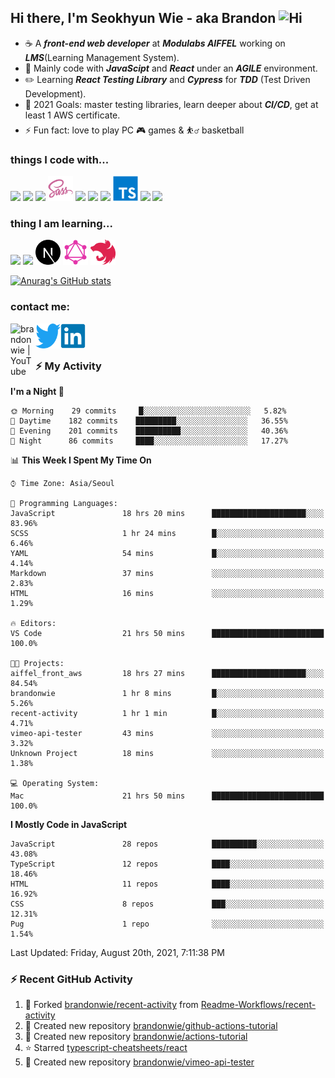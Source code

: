 ## Hi there, I'm Seokhyun Wie - aka Brandon <img src='https://qpluspicture.oss-cn-beijing.aliyuncs.com/6LjjQA/Hi.gif' alt='Hi' width="24"/>

- ☕ A _**front-end web developer**_ at _**Modulabs AIFFEL**_ working on _**LMS**_(Learning Management System).
- 🔄 Mainly code with _**JavaScipt**_ and _**React**_ under an _**AGILE**_ environment.
- ✏️ Learning _**React Testing Library**_ and _**Cypress**_ for _**TDD**_ (Test Driven Development).
- 🎯 2021 Goals: master testing libraries, learn deeper about _**CI/CD**_, get at least 1 AWS certificate.
- ⚡ Fun fact: love to play PC 🎮 games️ \& ⛹️‍♂️ basketball

### things I code with...

<img src="https://cdn.jsdelivr.net/gh/devicons/devicon/icons/vscode/vscode-original.svg" width="40px"> <img src="https://cdn.jsdelivr.net/gh/devicons/devicon@latest/icons/javascript/javascript-original.svg" width="40px"> <img src="https://cdn.jsdelivr.net/gh/devicons/devicon@latest/icons/react/react-original.svg" width="40px"> <img src="https://raw.githubusercontent.com/devicons/devicon/master/icons/sass/sass-original.svg" width="40px"> <img src="https://cdn.jsdelivr.net/gh/devicons/devicon@latest/icons/git/git-original.svg" width="40px"> <img src="https://cdn.jsdelivr.net/gh/devicons/devicon/icons/github/github-original.svg" width="40px"> <img src="https://cdn.jsdelivr.net/gh/devicons/devicon/icons/amazonwebservices/amazonwebservices-original.svg" width="40px"> <img src="https://raw.githubusercontent.com/devicons/devicon/master/icons/typescript/typescript-original.svg" width="40px"> <img src="https://cdn.jsdelivr.net/gh/devicons/devicon@latest/icons/mongodb/mongodb-original.svg" width="40px"> <img src="https://cdn.jsdelivr.net/gh/devicons/devicon@latest/icons/nodejs/nodejs-plain.svg" width="40px">

### thing I am learning...

<img src="https://cdn.jsdelivr.net/gh/devicons/devicon/icons/jest/jest-plain.svg" width="40px"> <img src="https://icons-for-free.com/iconfiles/png/512/cypress-1324440144114984250.png" width="40px"> <img src="https://raw.githubusercontent.com/devicons/devicon/master/icons/nextjs/nextjs-original.svg" width="40px"> <img src="https://raw.githubusercontent.com/devicons/devicon/master/icons/graphql/graphql-plain.svg" width="40px"> <img src="https://raw.githubusercontent.com/devicons/devicon/master/icons/nestjs/nestjs-plain.svg" width="40px">

<!-- GitHub Stats -->

[![Anurag's GitHub stats](https://github-readme-stats.vercel.app/api?username=brandonwie&show_icons=true&title_color=ffc857&icon_color=8ac926&text_color=daf7dc&bg_color=151515&hide=stars&custom_title=Brandon's GitHub Stats)](https://github.com/anuraghazra/github-readme-stats)

### contact me:

[<img align="left" alt="brandonwie | YouTube" width="40px" src="https://iconape.com/wp-content/png_logo_vector/youtube-social-white-squircle.png" />][youtube] [<img align="left" alt="brandonwie | Twitter" width="40px" src="https://raw.githubusercontent.com/devicons/devicon/master/icons/twitter/twitter-original.svg" />][twitter] [<img align="left" alt="brandonwie | LinkedIn" width="40px" src="https://raw.githubusercontent.com/devicons/devicon/master/icons/linkedin/linkedin-original.svg" />][linkedin]

<br />
<br />

### ⚡ My Activity

<!--START_SECTION:waka-->
**I'm a Night 🦉** 

```text
🌞 Morning    29 commits     █░░░░░░░░░░░░░░░░░░░░░░░░   5.82% 
🌆 Daytime    182 commits    █████████░░░░░░░░░░░░░░░░   36.55% 
🌃 Evening    201 commits    ██████████░░░░░░░░░░░░░░░   40.36% 
🌙 Night      86 commits     ████░░░░░░░░░░░░░░░░░░░░░   17.27%

```


📊 **This Week I Spent My Time On** 

```text
⌚︎ Time Zone: Asia/Seoul

💬 Programming Languages: 
JavaScript               18 hrs 20 mins      █████████████████████░░░░   83.96% 
SCSS                     1 hr 24 mins        █░░░░░░░░░░░░░░░░░░░░░░░░   6.46% 
YAML                     54 mins             █░░░░░░░░░░░░░░░░░░░░░░░░   4.14% 
Markdown                 37 mins             ░░░░░░░░░░░░░░░░░░░░░░░░░   2.83% 
HTML                     16 mins             ░░░░░░░░░░░░░░░░░░░░░░░░░   1.29%

🔥 Editors: 
VS Code                  21 hrs 50 mins      █████████████████████████   100.0%

🐱‍💻 Projects: 
aiffel_front_aws         18 hrs 27 mins      █████████████████████░░░░   84.54% 
brandonwie               1 hr 8 mins         █░░░░░░░░░░░░░░░░░░░░░░░░   5.26% 
recent-activity          1 hr 1 min          █░░░░░░░░░░░░░░░░░░░░░░░░   4.71% 
vimeo-api-tester         43 mins             ░░░░░░░░░░░░░░░░░░░░░░░░░   3.32% 
Unknown Project          18 mins             ░░░░░░░░░░░░░░░░░░░░░░░░░   1.38%

💻 Operating System: 
Mac                      21 hrs 50 mins      █████████████████████████   100.0%

```

**I Mostly Code in JavaScript** 

```text
JavaScript               28 repos            ██████████░░░░░░░░░░░░░░░   43.08% 
TypeScript               12 repos            ████░░░░░░░░░░░░░░░░░░░░░   18.46% 
HTML                     11 repos            ████░░░░░░░░░░░░░░░░░░░░░   16.92% 
CSS                      8 repos             ███░░░░░░░░░░░░░░░░░░░░░░   12.31% 
Pug                      1 repo              ░░░░░░░░░░░░░░░░░░░░░░░░░   1.54%

```



<!--END_SECTION:waka-->

<!--RECENT_ACTIVITY:last_update-->
Last Updated: Friday, August 20th, 2021, 7:11:38 PM
<!--RECENT_ACTIVITY:last_update_end-->

### ⚡ Recent GitHub Activity

<!--RECENT_ACTIVITY:start-->
1. 🔱 Forked [brandonwie/recent-activity](https://github.com/brandonwie/recent-activity) from [Readme-Workflows/recent-activity](https://github.com/Readme-Workflows/recent-activity)
2. 📔 Created new repository [brandonwie/github-actions-tutorial](https://github.com/brandonwie/github-actions-tutorial)
3. 📔 Created new repository [brandonwie/actions-tutorial](https://github.com/brandonwie/actions-tutorial)
4. ⭐ Starred [typescript-cheatsheets/react](https://github.com/typescript-cheatsheets/react)
5. 📔 Created new repository [brandonwie/vimeo-api-tester](https://github.com/brandonwie/vimeo-api-tester)
<!--RECENT_ACTIVITY:end-->

[youtube]: https://www.youtube.com/channel/UC7tk3UT7nn3cZNC2KBdb-4Q
[linkedin]: https://linkedin.com/in/brandonwie
[twitter]: https://twitter.com/brandonwie
